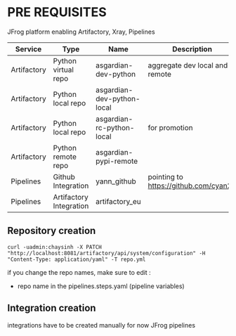 # PRE REQUISITES

JFrog platform enabling Artifactory, Xray, Pipelines

| Service | Type | Name | Description | 
| ----------- | ----------- |----------- | ----------- |
| Artifactory | Python virtual repo | asgardian-dev-python | aggregate  dev local and remote | 
| Artifactory | Python local repo   | asgardian-dev-python-local | | 
| Artifactory | Python local repo   | asgardian-rc-python-local | for promotion | 
| Artifactory | Python remote repo  | asgardian-pypi-remote | | 
| Pipelines   | Github Integration | yann_github | pointing to https://github.com/cyan21 |
| Pipelines   | Artifactory Integration | artifactory_eu | |

## Repository creation

````
curl -uadmin:chaysinh -X PATCH "http://localhost:8081/artifactory/api/system/configuration" -H "Content-Type: application/yaml" -T repo.yml
````

if you change the repo names, make sure to edit : 
* repo name in the pipelines.steps.yaml (pipeline variables)


## Integration creation

integrations have to be created manually for now JFrog pipelines
